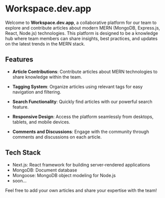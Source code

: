 # Workspace.dev.app

Welcome to **Workspace.dev.app**, a collaborative platform for our team to explore and contribute articles about modern MERN (MongoDB, Express.js, React, Node.js) technologies. This platform is designed to be a knowledge hub where team members can share insights, best practices, and updates on the latest trends in the MERN stack.

## Features

- **Article Contributions**: Contribute articles about MERN technologies to share knowledge within the team.
  
- **Tagging System**: Organize articles using relevant tags for easy navigation and filtering.

- **Search Functionality**: Quickly find articles with our powerful search feature.

- **Responsive Design**: Access the platform seamlessly from desktops, tablets, and mobile devices.

- **Comments and Discussions**: Engage with the community through comments and discussions on each article.

## Tech Stack
* Next.js: React framework for building server-rendered applications
* MongoDB: Document database
* Mongoose: MongoDB object modeling for Node.js
* soon...

Feel free to add your own articles and share your expertise with the team!

